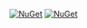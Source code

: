 [![NuGet](https://img.shields.io/nuget/v/atc.openapi.svg?style=flat-square)](http://www.nuget.org/packages/atc.openapi)
[![NuGet](https://img.shields.io/nuget/dt/atc.openapi.svg?style=flat-square)](http://www.nuget.org/packages/atc.openapi)

